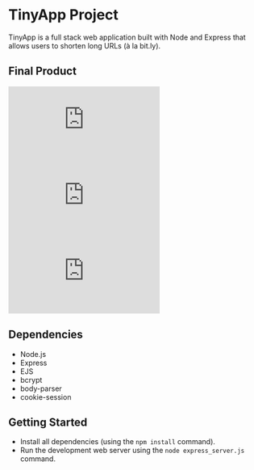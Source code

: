 # TinyApp Project

TinyApp is a full stack web application built with Node and Express that allows users to shorten long URLs (à la bit.ly).

## Final Product

!["screenshot for creating URL"](https://github.com/kvnchu2/tinyapp/blob/master/docs/createURL.odg)
!["screenshot of URLs "](https://github.com/kvnchu2/tinyapp/blob/master/docs/myURLPage.odg)
!["screenshot for edit page"](https://github.com/kvnchu2/tinyapp/blob/master/docs/shortURLPage.odg)

## Dependencies

- Node.js
- Express
- EJS
- bcrypt
- body-parser
- cookie-session

## Getting Started

- Install all dependencies (using the `npm install` command).
- Run the development web server using the `node express_server.js` command.